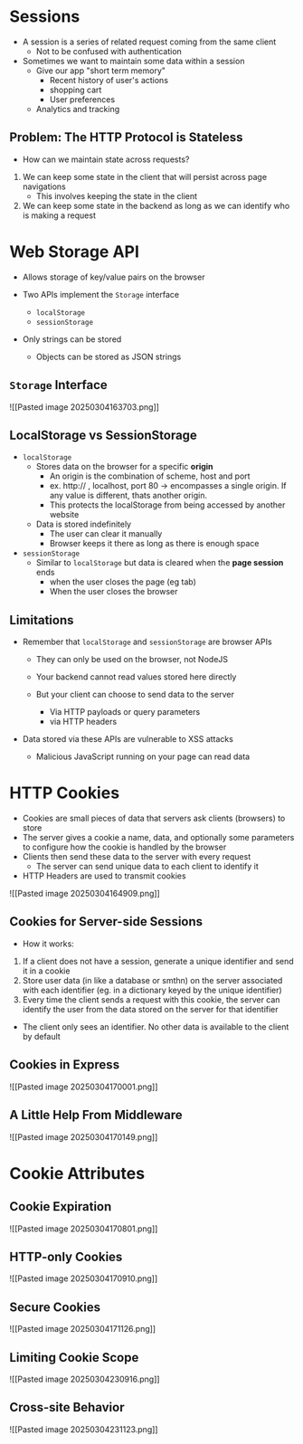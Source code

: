 # Sessions
- A session is a series of related request coming from the same client
	- Not to be confused with authentication
- Sometimes we want to maintain some data within a session
	- Give our app "short term memory"
		- Recent history of user's actions
		- shopping cart
		- User preferences
	- Analytics and tracking

## Problem: The HTTP Protocol is Stateless
- How can we maintain state across requests?

1. We can keep some state in the client that will persist across page navigations
	- This involves keeping the state in the client
2. We can keep some state in the backend as long as we can identify who is making a request


# Web Storage API

- Allows storage of key/value pairs on the browser

- Two APIs implement the `Storage` interface
	- `localStorage`
	- `sessionStorage`

- Only strings can be stored
	- Objects can be stored as JSON strings

## `Storage` Interface
![[Pasted image 20250304163703.png]]

## LocalStorage vs SessionStorage

- `localStorage`
	- Stores data on the browser for a specific **origin**
		- An origin is the combination of scheme, host and port
		- ex. http:// , localhost, port 80 → encompasses a single origin. If any value is different, thats another origin.
		- This protects the localStorage from being accessed by another website
	- Data is stored indefinitely
		- The user can clear it manually
		- Browser keeps it there as long as there is enough space
- `sessionStorage`
	- Similar to `localStorage` but data is cleared when the **page session** ends
		- when the user closes the page (eg tab)
		- When the user closes the browser

## Limitations
- Remember that `localStorage` and `sessionStorage` are browser APIs
	- They can only be used on the browser, not NodeJS
	- Your backend cannot read values stored here directly

	- But your client can choose to send data to the server
		- Via HTTP payloads or query parameters
		- via HTTP headers

- Data stored via these APIs are vulnerable to XSS attacks
	- Malicious JavaScript running on your page can read data


# HTTP Cookies

- Cookies are small pieces of data that servers ask clients (browsers) to store
- The server gives a cookie a name, data, and optionally some parameters to configure how the cookie is handled by the browser
- Clients then send these data to the server with every request
	- The server can send unique data to each client to identify it
- HTTP Headers are used to transmit cookies

![[Pasted image 20250304164909.png]]


## Cookies for Server-side Sessions

- How it works:
1. If a client does not have a session, generate a unique identifier and send it in a cookie
2. Store user data (in like a database or smthn) on the server associated with each identifier (eg. in a dictionary keyed by the unique identifier)
3. Every time the client sends a request with this cookie, the server can identify the user from the data stored on the server for that identifier

- The client only sees an identifier. No other data is available to the client by default

## Cookies in Express
![[Pasted image 20250304170001.png]]

## A Little Help From Middleware
![[Pasted image 20250304170149.png]]


# Cookie Attributes

## Cookie Expiration
![[Pasted image 20250304170801.png]]

## HTTP-only Cookies
![[Pasted image 20250304170910.png]]

## Secure Cookies
![[Pasted image 20250304171126.png]]

## Limiting Cookie Scope
![[Pasted image 20250304230916.png]]

## Cross-site Behavior
![[Pasted image 20250304231123.png]]